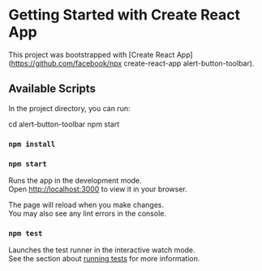 # Getting Started with Create React App

This project was bootstrapped with [Create React App](https://github.com/facebook/npx create-react-app alert-button-toolbar).

## Available Scripts

In the project directory, you can run:

cd alert-button-toolbar npm start

### `npm install `


### `npm start`

Runs the app in the development mode.\
Open [http://localhost:3000](http://localhost:3000) to view it in your browser.

The page will reload when you make changes.\
You may also see any lint errors in the console.

### `npm test`

Launches the test runner in the interactive watch mode.\
See the section about [running tests](https://facebook.github.io/create-react-app/docs/running-tests) for more information.

